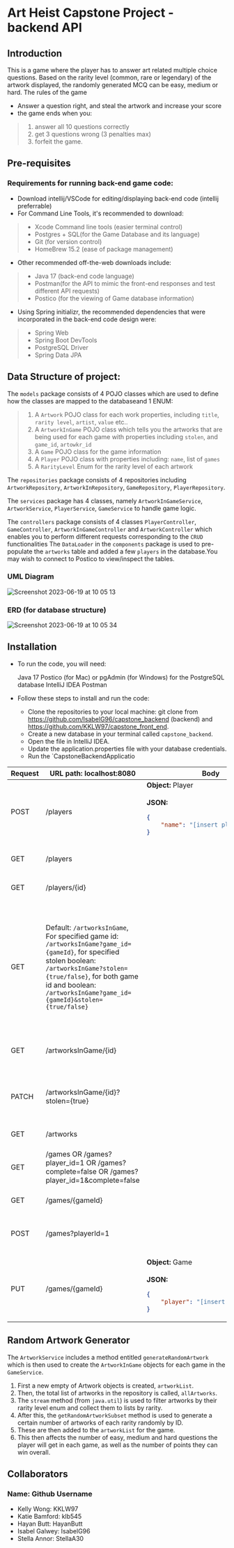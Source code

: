 # Art Heist Capstone Project - backend API

## Introduction 
This is a game where the player has to answer art related multiple choice questions. Based on the rarity level (common, rare or legendary) of the artwork displayed, the randomly generated MCQ can be easy, medium or hard.
The rules of the game 
* Answer a question right, and steal the artwork and increase your score
* the game ends when you:
>1.  answer all 10 questions correctly
 >2.  get 3 questions wrong (3 penalties max)
 >3. forfeit the game. 


## Pre-requisites
### Requirements for running back-end game code:
* Download intellij/VSCode for editing/displaying back-end code (intellij preferrable)
* For Command Line Tools, it's recommended to download:
>* Xcode Command line tools (easier terminal control)
>* Postgres + SQL(for the Game Database and its language)
>* Git (for version control)
>* HomeBrew 15.2 (ease of package management)
* Other recommended off-the-web downloads include:
>* Java 17 (back-end code language)
>* Postman(for the API to mimic the front-end responses and test different API requests)
>* Postico (for the viewing of Game database information)
* Using Spring initializr, the recommended dependencies that were incorporated in the back-end code design were:
>* Spring Web
>* Spring Boot DevTools
>* PostgreSQL Driver
>* Spring Data JPA


## Data Structure of project:
The `models` package consists of 4 POJO classes which are used to define how the classes are mapped to the databaseand 1 ENUM:
>1) A `Artwork` POJO class for each work properties, including `title`, `rarity level`, `artist`, `value` etc..
>2) A `ArtworkInGame` POJO class which tells you the artworks that are being used for each game with properties including `stolen`, and `game_id`, `artowkr_id`
>3) A `Game` POJO class for the game information 
>4) A `Player` POJO class with properties including: `name`, list of `games`
>5) A `RarityLevel` Enum for the rarity level of each artwork


The `repositories` package consists of 4 repositories including `ArtworkRepository`, `ArtworkInRepository`, `GameRepository`, `PlayerRepository`.

The `services` package has 4 classes, namely `ArtworkInGameService`, `ArtworkService`, `PlayerService`, `GameService` to handle game logic.

The `controllers` package consists of 4 classes `PlayerController`, `GameController`, `ArtworkInGameController` and `ArtworkController` which enables you to perform different requests corresponding to the `CRUD` functionalities
The `DataLoader` in the `components` package is used to pre-populate the `artworks` table and added a few `players` in the database.You may wish to connect to Postico to view/inspect the tables.

### UML Diagram
![Screenshot 2023-06-19 at 10 05 13](https://github.com/IsabelG96/capstone_backend/assets/56633439/ea009a32-0ad7-41fe-9522-8929242c2f95)

### ERD (for database structure)
![Screenshot 2023-06-19 at 10 05 34](https://github.com/IsabelG96/capstone_backend/assets/56633439/d58be084-d1c4-4d76-a7a2-9a1ee782a8ab)



## Installation
* To run the code, you will need:


     Java 17
     Postico (for Mac) or pgAdmin (for Windows) for the PostgreSQL database
     IntelliJ IDEA
     Postman 


* Follow these steps to install and run the code:
    - Clone the repositories to your local machine: git clone from https://github.com/IsabelG96/capstone_backend (backend) and https://github.com/KKLW97/capstone_front_end.
    - Create a new database in your terminal called `capstone_backend`.
    - Open the file in IntelliJ IDEA. 
    - Update the application.properties file with your database credentials.
    - Run the `CapstoneBackendApplicatio



<table>
  <thead>
    <tr>
      <th>Request</th>
      <th>URL path: localhost:8080 </th>
      <th>Body</th>
      <th>Functionality</th>
      <th>Information Returned</th>
    </tr>
  </thead>
  <tbody>
  
  
 <tr>
      <td>POST</td>
      <td>/players</td>
      <td> <strong>Object:</strong> Player <br><br> <strong>JSON:</strong>

```json
{
    "name": "[insert player name]"
}
```

</td>
      <td>Creates a new player</td>
      <td>The <code>Player</code> object that was created.</td>
    </tr>
    <tr>
      <td>GET</td>
      <td>/players</td>
      <td></td>
      <td>Gets all players.</td>
      <td>List of all <code>Player</code> objects which consists of player id, player name, and list of games.</td>
    </tr>
    <tr>
      <td>GET</td>
      <td>/players/{id}</td>
      <td></td>
      <td>Gets the player of the Id specified.</td>
      <td>The <code>Player</code> object with the specified Id, which consists of player id, player name, and list of games</td>
    </tr>
    
    
   <tr>
      <td>GET</td>
 <td>Default: <code>/artworksInGame</code>, For specified game id: <code>/artworksInGame?game_id={gameId}</code>, for specified stolen boolean: <code>/artworksInGame?stolen={true/false}</code>, for both game id and boolean: <code>/artworksInGame?game_id={gameId}&stolen={true/false}</code></td>
      <td></td>
      <td>Gets all artworks in games.</td>
      <td>Returns by default List of all <code>ArtworkInGame </code> objects which consists of an <code>id</code>,<code>stolen</code> boolean, <code>game</code> and <code>artwork</code> objects. When with the <code>@RequestParams</code> <code>game_id</code> or <code>stolen</code> boolean, it returns the information based on what is specified in the <code>@RequestParam</code>. For example, if you want all artworks in gamr for game id 1, then write <code>http://localhost:8080/artworksInGame?game_id=1</code>, for all artworks in game that are stolen , write <code>http://localhost:8080/artworksInGame?stolen=true</code>.</td>
   </tr>

  <tr>
      <td>GET</td>
      <td>/artworksInGame/{id}</td>
      <td></td>
      <td>Gets the ArtworkInGame object of the Id specified.</td>
      <td>Returns <code>ArtworkInGame </code> object of the specified id, which consists of an <code>id</code>,<code>stolen</code> boolean, <code>game</code> and <code>artwork</code> objects.</td>
  </tr>

  <tr>
      <td>PATCH</td>
      <td>/artworksInGame/{id}?stolen={true}</td>
      <td></td>
      <td>Update the property `stolen` for a specified artork in game by Id.</td>
      <td>The <code>artworkInGame</code> object with the specified Id, which consists of an <code>id</code>,<code>stolen</code> boolean, <code>game</code> and <code>artwork</code> objects</td>
  </tr>

  <tr>  
    <td>GET</td>  
    <td>/artworks</td>  
    <td></td>  
    <td>Get all artworks.</td>  
    <td>List of all artwork</td>  
  </tr>  
  
  <tr>  
    <td>GET</td>  
    <td>/games OR /games?player_id=1 OR /games?complete=false OR /games?player_id=1&complete=false</td>  
    <td></td>  
    <td>Gets all games. Option to filter by player id, by complete status, or both.</td>  
    <td>List of all games</td>  
  </tr>  
  <tr>  
    <td>GET</td>  
    <td>/games/{gameId}</td>  
    <td></td>  
    <td>Gets a specific game by its id.</td>  
    <td>The Game object with the specified id.</td>  
  </tr>  
  
  <tr>  
    <td>POST</td>  
    <td>/games?playerId=1</td>  
    <td></td>  
    <td>Creates a game for the player of player id passed into the param.</td>  
    <td>The new <code>Game</code> object that has been created.</td>  
  </tr>  
  
  <tr>  
    <td>PUT</td>  
    <td>/games/{gameId}</td>  
<td>  <strong>Object:</strong> Game<br/><br/><strong>JSON:</strong>

```json
{
    "player": "[insert player name]"
}
```
</td>  
    <td>Updates a game of the specified id.</td>  
    <td>Returns the <code>Game</code> object.</td>  
  </tr>

  </tbody>
</table>

## Random Artwork Generator

The `ArtworkService` includes a method entitled `generateRandomArtwork` which is then used to create the `ArtworkInGame` objects for each game in the `GameService`. 

1. First a new empty of Artwork objects is created, `artworkList`.  
2. Then, the total list of artworks in the repository is called, `allArtworks`.
3. The `stream` method (from `java.util`) is used to filter artworks by their  rarity level enum and collect them to lists by rarity. 
4. After this, the `getRandomArtworkSubset` method is used to generate a certain number of artworks of each rarity randomly by ID. 
5. These are then added to the `artworkList` for the game.
6. This then affects the number of easy, medium and hard questions the player will get in each game, as well as the number of points they can win overall.

## Collaborators
### Name: Github Username
- Kelly Wong: KKLW97
- Katie Bamford: klb545
- Hayan Butt: HayanButt
- Isabel Galwey: IsabelG96
- Stella Annor: StellaA30
